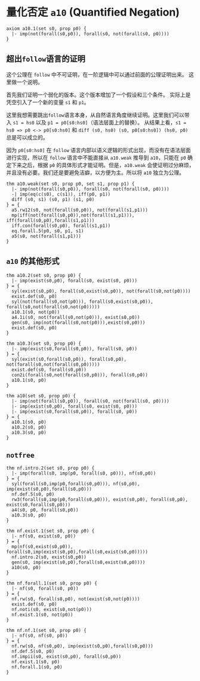 
# 量化否定 `a10` (Quantified Negation)

```follow
axiom a10.1(set s0, prop p0) {
  |- imp(not(forall(s0,p0)), forall(s0, not(forall(s0, p0))))
}
```

## 超出`follow`语言的证明  

这个公理在 `follow` 中不可证明，在一阶逻辑中可以通过前面的公理证明出来。
这里做一个说明。

首先我们证明一个弱化的版本。这个版本增加了一个假设和三个条件。
实际上是凭空引入了一个新的变量 `s1` 和 `p1`。

这里我想需要跳出`follow`语言本身，从自然语言角度继续证明。这里我们可以带入 `s1 = hs0` 以及 `p1 = p0[s0:hs0]`（语法层面上的替换）。 从结果上看，`s1 = hs0 => p0 <-> p0[s0:hs0]` 和 `diff (s0, hs0) (s0, p0[s0:hs0]) (hs0, p0)` 总是可以成立的。

因为 `p0[s0:hs0]` 在 `follow` 语言内部以语义逻辑的形式出现，而没有在语法层面进行实现，所以在 `follow` 语言中不能直接从 `a10.weak` 推导到 `a10`，只能在 `p0` 确定下来之后，根据 `p0` 的具体形式才能证明。但是，`a10.weak` 会使证明过分麻烦，并且没有必要。我们还是要避免洁癖，以方便为主。所以将 `a10` 独立为公理。

```follow
thm a10.weak(set s0, prop p0, set s1, prop p1) {
  |- imp(not(forall(s0,p0)), forall(s0, not(forall(s0, p0))))
  -| imp(eq(c(s0), c(s1)), iff(p0, p1))
  diff (s0, s1) (s0, p1) (s1, p0)
} = {
  a5.rw12(s0, not(forall(s0,p0)), not(forall(s1,p1)))
  mp(iff(not(forall(s0,p0)),not(forall(s1,p1))), iff(forall(s0,p0),forall(s1,p1)))
  iff.con(forall(s0,p0), forall(s1,p1))
  eq.forall.5(p0, s0, p1, s1)
  a5(s0, not(forall(s1,p1)))
}
```

## `a10` 的其他形式

```follow
thm a10.2(set s0, prop p0) {
  |- imp(exist(s0,p0), forall(s0, exist(s0, p0)))
} = {
  syl(exist(s0,p0), forall(s0,exist(s0,p0)), not(forall(s0,not(p0))))
  exist.def(s0, p0)
  syl(not(forall(s0,not(p0))), forall(s0,exist(s0,p0)), forall(s0,not(forall(s0,not(p0)))))
  a10.1(s0, not(p0))
  a4.1i(s0, not(forall(s0,not(p0))), exist(s0,p0))
  gen(s0, imp(not(forall(s0,not(p0))),exist(s0,p0)))
  exist.def(s0, p0)
}
```


```follow
thm a10.3(set s0, prop p0) {
  |- imp(exist(s0,forall(s0,p0)), forall(s0, p0))
} = {
  syl(exist(s0,forall(s0,p0)), forall(s0,p0), not(forall(s0,not(forall(s0,p0)))))
  exist.def(s0, forall(s0,p0))
  con2i(forall(s0,not(forall(s0,p0))), forall(s0,p0))
  a10.1(s0, p0)
}
```

```follow
thm a10(set s0, prop p0) {
  |- imp(not(forall(s0,p0)), forall(s0, not(forall(s0, p0))))
  |- imp(exist(s0,p0), forall(s0, exist(s0, p0)))
  |- imp(exist(s0,forall(s0,p0)), forall(s0, p0))
} = {
  a10.1(s0, p0)
  a10.2(s0, p0)
  a10.3(s0, p0)
}
```

## `notfree` 

```follow
thm nf.intro.2(set s0, prop p0) {
  |- imp(forall(s0, imp(p0, forall(s0, p0))), nf(s0,p0))
} = {
  syl(forall(s0,imp(p0,forall(s0,p0))), nf(s0,p0), imp(exist(s0,p0),forall(s0,p0)))
  nf.def.5(s0, p0)
  rw3(forall(s0,imp(p0,forall(s0,p0))), exist(s0,p0), forall(s0,p0), exist(s0,forall(s0,p0)))
  a4(s0, p0, forall(s0,p0))
  a10.3(s0, p0)
}
```

```follow
thm nf.exist.1(set s0, prop p0) {
  |- nf(s0, exist(s0, p0))
} = {
  mp(nf(s0,exist(s0,p0)), forall(s0,imp(exist(s0,p0),forall(s0,exist(s0,p0)))))
  nf.intro.2(s0, exist(s0,p0))
  gen(s0, imp(exist(s0,p0),forall(s0,exist(s0,p0))))
  a10(s0, p0)
}
```

```follow
thm nf.forall.1(set s0, prop p0) {
  |- nf(s0, forall(s0, p0))
} = {
  nf.rw(s0, forall(s0,p0), not(exist(s0,not(p0))))
  exist.def(s0, p0)
  nf.noti(s0, exist(s0,not(p0)))
  nf.exist.1(s0, not(p0))
}
```

```follow
thm nf.nf.1(set s0, prop p0) {
  |- nf(s0, nf(s0, p0))
} = {
  nf.rw(s0, nf(s0,p0), imp(exist(s0,p0),forall(s0,p0)))
  nf.def.5(s0, p0)
  nf.impii(s0, exist(s0,p0), forall(s0,p0))
  nf.exist.1(s0, p0)
  nf.forall.1(s0, p0)
}
```

